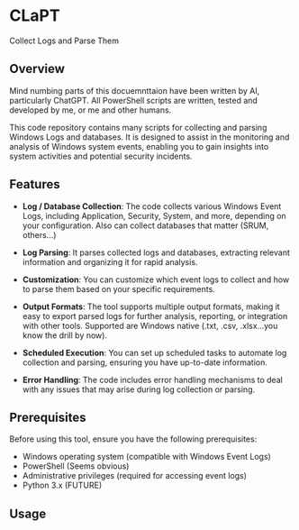 # CLaPT 
Collect Logs and Parse Them

## Overview

Mind numbing parts of this docuemnttaion have been written by AI, particularly ChatGPT. All PowerShell scripts are written, tested and developed by me, or me and other humans. 

This code repository contains many scripts for collecting and parsing Windows Logs and databases. It is designed to assist in the monitoring and analysis of Windows system events, enabling you to gain insights into system activities and potential security incidents.

## Features

- **Log / Database Collection**: The code collects various Windows Event Logs, including Application, Security, System, and more, depending on your configuration. Also can collect databases that matter (SRUM, others...)

- **Log Parsing**: It parses collected logs and databases, extracting relevant information and organizing it for rapid analysis.

- **Customization**: You can customize which event logs to collect and how to parse them based on your specific requirements.

- **Output Formats**: The tool supports multiple output formats, making it easy to export parsed logs for further analysis, reporting, or integration with other tools. Supported are Windows native (.txt, .csv, .xlsx...you know the drill by now). 

- **Scheduled Execution**: You can set up scheduled tasks to automate log collection and parsing, ensuring you have up-to-date information. 

- **Error Handling**: The code includes error handling mechanisms to deal with any issues that may arise during log collection or parsing.

## Prerequisites

Before using this tool, ensure you have the following prerequisites:

- Windows operating system (compatible with Windows Event Logs)
- PowerShell (Seems obvious)
- Administrative privileges (required for accessing event logs)
- Python 3.x (FUTURE)

## Usage
